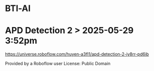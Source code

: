 # BTl-AI
# APD Detection 2 > 2025-05-29 3:52pm
https://universe.roboflow.com/huyen-a3fl1/apd-detection-2-iy8rr-pd6ib

Provided by a Roboflow user
License: Public Domain
